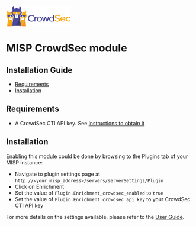 ![CrowdSec Logo](images/logo_crowdsec.png)

# MISP CrowdSec module

## Installation Guide

<!-- START doctoc generated TOC please keep comment here to allow auto update -->
<!-- DON'T EDIT THIS SECTION, INSTEAD RE-RUN doctoc TO UPDATE -->

- [Requirements](#requirements)
- [Installation](#installation)

<!-- END doctoc generated TOC please keep comment here to allow auto update -->


## Requirements

- A CrowdSec CTI API key. See [instructions to obtain it](https://docs.crowdsec.net/docs/next/cti_api/getting_started/#getting-an-api-key)


## Installation

Enabling this module could be done by browsing to the Plugins tab of your MISP instance: 

- Navigate to plugin settings page at `http://<your_misp_address>/servers/serverSettings/Plugin`
- Click on Enrichment
- Set the value of `Plugin.Enrichment_crowdsec_enabled` to `true`
- Set the value of `Plugin.Enrichment_crowdsec_api_key` to your CrowdSec CTI API key

For more details on the settings available, please refer to the [User Guide](../USER_GUIDE.md#configuration).